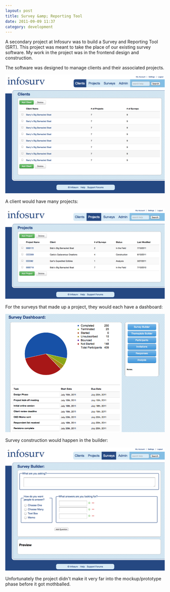 ```yaml
---
layout: post
title: Survey &amp; Reporting Tool
date: 2011-09-09 11:37
category: development
---
```


A secondary project at Infosurv was to build a Survey and Reporting Tool (SRT). This project was meant to take the place of our existing survey software. My work in the project was in the frontend design and construction.

The software was designed to manage clients and their associated projects.

![Clients](/assets/images/srt-clients.png)

A client would have many projects:

![Projects](/assets/images/srt-projects.png)

For the surveys that made up a project, they would each have a dashboard:

![Dashboard](/assets/images/srt-dashboard.png)

Survey construction would happen in the builder:

![Builder](/assets/images/srt-builder.png)

Unfortunately the project didn't make it very far into the mockup/prototype phase before it got mothballed.
